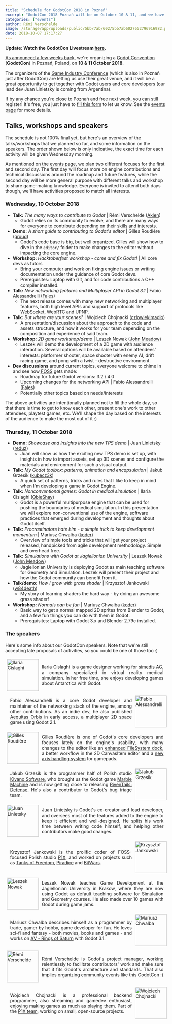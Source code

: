 ```yaml
---
title: "Schedule for GodotCon 2018 in Poznań"
excerpt: "GodotCon 2018 Poznań will be on October 10 & 11, and we have a great line-up of speakers from the Godot community who will share insights in their Godot-related work and workflow. Core contributors of the engine will also be there to introduce attendees to the inner workings of a Free and Open Source project like Godot, where everyone can get involved!"
categories: ["events"]
author: Rémi Verschelde
image: /storage/app/uploads/public/5bb/7ab/602/5bb7ab6027652796916982.png
date: 2018-10-07 17:17:27
---
```


**Update: Watch the GodotCon Livestream [here](https://www.youtube.com/watch?v=G2c_kL23yI8).**

[As announced a few weeks back](https://godotengine.org/article/meet-community-godotcon-poznan-2018), we're organizing a [Godot Convention](https://godotengine.org/events) (**GodotCon**) in Poznań, Poland, on **10 & 11 October 2018**.

The organizers of the [Game Industry Conference](https://gic.gd/boards-committees/) (which is also in Poznań just after GodotCon) are letting us use their great venue, and it will be a great opportunity to get together with Godot users and core developers (our lead dev Juan Linietsky is coming from Argentina).

If by any chance you're close to Poznań and free next week, you can still register! It's free, you just have to [fill this form](https://framaforms.org/registration-godotcon-poznan-2018-1535467892) to let us know. See the [events page](https://godotengine.org/events) for more details.

## Talks, workshops and speakers

The schedule is not 100% final yet, but here's an overview of the talks/workshops that we planned so far, and some information on the speakers. The order shown below is only indicative, the exact time for each activity will be given Wednesday morning.

As mentioned on the [events page](https://godotengine.org/events), we plan two different focuses for the first and second day. The first day will focus more on engine contributions and technical discussions around the roadmap and future features, while the second day will be more general purpose with different talks and workshop to share game-making knowledge. Everyone is invited to attend both days though, we'll have activities proposed to match all interests.

### Wednesday, 10 October 2018

- **Talk:** *The many ways to contribute to Godot* | Rémi Verschelde ([Akien](https://github.com/akien-mga))
  * Godot relies on its community to evolve, and there are many ways for everyone to contribute depending on their skills and interests.
- **Demo:** *A short guide to contributing to Godot's editor* | Gilles Roudière ([groud](https://github.com/groud))
  * Godot's code base is big, but well organized. Gilles will show how to dive in the `editor/` folder to make changes to the editor without impacting the core engine.
- **Workshop:** *Hacktoberfest workshop - come and fix Godot!* | All core devs as tutors
  * Bring your computer and work on fixing engine issues or writing documentation under the guidance of core Godot devs.
  * Prerequisites: Laptop with Git, and for code contributions a C++ compiler installed.
- **Talk:** *New networking features and Multiplayer API in Godot 3.1* | Fabio Alessandrelli ([Fales](https://github.com/faless))
   * The next release comes with many new networking and multiplayer features, both high level APIs and support of protocols like WebSocket, WebRTC and UPNP.
- **Talk:** *But where are your scenes?* | Wojciech Chojnacki ([czlowiekimadlo](https://github.com/czlowiekimadlo))
  * A presentation/discussion about the approach to the code and assets structure, and how it works for your team depending on the composition and experience of said team.
- **Workshop:** *2D game workshop/demo* | Leszek Nowak ([John Meadow](https://github.com/JohnMeadow1))
  * Leszek will demo the development of a 2D game with audience interaction. Several options will be available based on attendees' interests: platformer shooter, space shooter with enemy AI, drift racing game, and pong with a twist - destructive environment.
- **Dev discussions** around current topics, everyone welcome to chime in and see how <abbr title="Free and Open Source Software">FOSS</abbr> gets made:
  * Roadmap for future Godot versions: 3.2 / 4.0
  * Upcoming changes for the networking API | Fabio Alessandrelli ([Fales](https://github.com/faless))
  * Potentially other topics based on needs/interests

The above activities are intentionally planned not to fill the whole day, so that there is time to get to know each other, present one's work to other attendees, playtest games, etc.
We'll shape the day based on the interests of the audience to make the most out of it :)

### Thursday, 11 October 2018

- **Demo:** *Showcase and insights into the new TPS demo* | Juan Linietsky ([reduz](https://github.com/reduz))
  * Juan will show us how the exciting new TPS demo is set up, with insights in how to import assets, set up 3D scenes and configure the materials and environment for such a visual output.
- **Talk:** *My Godot toolbox: patterns, animation and encapsulation* | Jakub Grzesik ([kubecz3k](https://github.com/kubecz3k))
  * A quick set of patterns, tricks and rules that I like to keep in mind when I'm developing a game in Godot Engine.
- **Talk:** *Nonconventional games: Godot in medical simulation* | Ilaria Cislaghi ([QbieShay](https://github.com/QbieShay))
  * Godot is a powerful multipurpose engine that can be used for pushing the boundaries of medical simulation. In this presentation we will explore non-conventional use of the engine, software practices that emerged during development and thoughts about Godot itself.
- **Talk:** *Procrastinators hate him - a simple trick to keep development momentum* | Mariusz Chwalba ([koder](https://github.com/lekoder))
  * Overview of simple tools and tricks that will get your project released, handpicked from agile development methodology. Simple and overhead free.
- **Talk:** *Simulations with Godot at Jagiellonian University* | Leszek Nowak ([John Meadow](https://github.com/JohnMeadow1))
  * Jagiellonian University is deploying Godot as main teaching software for Geometry and Simulation. Leszek will present their project and how the Godot community can benefit from it.
- **Talk/demo:** *How I grow with grass shader* | Krzysztof Jankowski ([w84death](https://github.com/w84death))
  * My story of learning shaders the hard way - by doing an awesome grass shader!
- **Workshop:** *Normals can be fun* | Mariusz Chwalba ([koder](https://github.com/lekoder))
  * Basic way to get a normal mapped 2D sprites from Blender to Godot, and a few fun things you can do with them in Godot.
  * Prerequisites: Laptop with Godot 3.x and Blender 2.79c installed.

### The speakers

Here's some info about our GodotCon speakers. Note that we're still accepting late proposals of activities, so you could be one of those too :)

<div class="speaker">
<div class="speaker-img">
    <img alt="Ilaria Cislaghi" src="/storage/app/uploads/public/5bb/a3d/3a2/5bba3d3a27b83851784188.jpg" />
</div>
<div class="speaker-text">
    Ilaria Cislaghi is a game designer working for <a href="http://www.simedis.com">simedis AG</a>, a company specialized in virtual reality medical simulation. In her free time, she enjoys developing games about Antarctica with Godot.
</div>
</div>

<div class="speaker">
<div class="speaker-text">
    Fabio Alessandrelli is a core Godot developer and maintainer of the networking stack of the engine, among other contributions. As an indie dev, he also published <a href="http://orbis.cc/">Aequitas Orbis</a> in early access, a multiplayer 2D space game using Godot 2.1.
</div>
<div class="speaker-img">
    <img alt="Fabio Alessandrelli" src="/storage/app/uploads/public/5bb/a11/ba2/5bba11ba28760619192748.png" />
</div>
</div>

<div class="speaker">
<div class="speaker-img">
    <img alt="Gilles Roudière" src="/storage/app/uploads/public/5bb/a3e/a7a/5bba3ea7a218e025454434.jpg" />
</div>
<div class="speaker-text">
    Gilles Roudière is one of Godot's core developers and focuses lately on the engine's usability, with many changes to the editor like an <a href="https://godotengine.org/article/godot-gets-new-filesystem-dock-3-1">enhanced FileSystem dock</a>, a better workflow in the 2D CanvasItem editor and a <a href="https://godotengine.org/article/handling-axis-godot">new axis handling system</a> for gamepads.
</div>
</div>

<div class="speaker">
<div class="speaker-text">
    Jakub Grzesik is the programmer half of Polish studio <a href="http://kivano.games">Kivano Software</a>, who brought us the Godot game <a href="http://sulech.com/kivano/marble-machine/">Marble Machine</a> and is now getting close to releasing <a href="https://store.steampowered.com/app/824090/RivenTails_Defense/?curator_clanid=41324400">RivenTails: Defense</a>. He's also a contributor to Godot's bug triage team.
</div>
<div class="speaker-img">
    <img alt="Jakub Grzesik" src="/storage/app/uploads/public/5bb/a12/faa/5bba12faab252767220262.jpg" />
</div>
</div>

<div class="speaker">
<div class="speaker-img">
    <img alt="Juan Linietsky" src="/storage/app/uploads/public/5bb/a3e/e7c/5bba3ee7c6344594625565.jpg" />
</div>
<div class="speaker-text">
    Juan Linietsky is Godot's co-creator and lead developer, and oversees most of the features added to the engine to keep it efficient and well-designed. He splits his work time between writing code himself, and helping other contributors make good changes.
</div>
</div>

<div class="speaker">
<div class="speaker-text">
    Krzysztof Jankowski is the prolific coder of FOSS-focused Polish studio <a href="https://p1x.in/">P1X</a>, and worked on projects such as <a href="https://tof.p1x.in/">Tanks of Freedom</a>, <a href="https://w84death.itch.io/piradice">Piradice</a> and <a href="https://w84death.itch.io/bit-wars">BitWars</a>.
</div>
<div class="speaker-img">
    <img alt="Krzysztof Jankowski" src="/storage/app/uploads/public/5bb/a13/d55/5bba13d556829477176319.jpg" />
</div>
</div>

<div class="speaker">
<div class="speaker-img">
    <img alt="Leszek Nowak" src="/storage/app/uploads/public/5bb/a17/027/5bba170273575707075447.jpg" />
</div>
<div class="speaker-text">
    Leszek Nowak teaches Game Development at the Jagiellonian University in Krakow, where they are now using Godot as default teaching software for Simulation and Geometry courses. He also made over 10 games with Godot during game jams.
</div>
</div>

<div class="speaker">
<div class="speaker-text">
    Mariusz Chwalba describes himself as a programmer by trade, gamer by hobby, game developer for fun. He loves sci-fi and fantasy - both movies, books and games - and works on <a href="https://store.steampowered.com/app/846030/V_Rings_of_Saturn/?curator_clanid=41324400">ΔV - Rings of Saturn</a> with Godot 3.1.
</div>
<div class="speaker-img">
    <img alt="Mariusz Chwalba" src="/storage/app/uploads/public/5bb/a14/ab5/5bba14ab5731f229285593.jpg" />
</div>
</div>

<div class="speaker">
<div class="speaker-img">
    <img alt="Rémi Verschelde" src="/storage/app/uploads/public/5bb/a10/cf0/5bba10cf09bdd197275593.jpg" />
</div>
<div class="speaker-text">
    Rémi Verschelde is Godot's project manager, working relentlessly to facilitate contributors' work and make sure that it fits Godot's architecture and standards. That also implies organizing community events like this GodotCon :)
</div>
</div>

<div class="speaker">
<div class="speaker-text">
    Wojciech Chojnacki is a professional backend programmer, also streaming and gamedev enthusiast, enjoying making games as much as playing them. Part of the <a href="https://p1x.in/">P1X team</a>, working on small, open-source projects.
</div>
<div class="speaker-img">
    <img alt="Wojciech Chojnacki" src="/storage/app/uploads/public/5bb/b52/b15/5bbb52b15d07a117550780.jpeg" />
</div>
</div>



<style>
div.speaker {
    display: table;
    padding: 5px;
    width: 100%;
    margin: 5px 0; /* you can change/remove margin */
}
div.speaker-text {
    vertical-align: middle;
    display: table-cell;
    text-align: justify;
    padding-left: 10px;
    padding-right: 10px;
}
div.speaker .speaker-img{
    vertical-align: middle;
    display: table-cell;
    width: 100px; /* you can change width */
}
div.speaker-img img{
    width: 100%;
    height: 100px; /* you can change height */
    vertical-align: middle;
}
</style>
